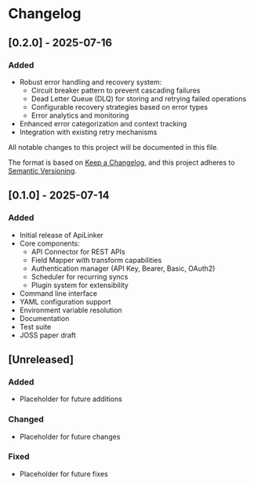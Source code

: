 # Changelog

## [0.2.0] - 2025-07-16

### Added
- Robust error handling and recovery system:
  - Circuit breaker pattern to prevent cascading failures
  - Dead Letter Queue (DLQ) for storing and retrying failed operations
  - Configurable recovery strategies based on error types
  - Error analytics and monitoring
- Enhanced error categorization and context tracking
- Integration with existing retry mechanisms

All notable changes to this project will be documented in this file.

The format is based on [Keep a Changelog](https://keepachangelog.com/en/1.0.0/),
and this project adheres to [Semantic Versioning](https://semver.org/spec/v2.0.0.html).

## [0.1.0] - 2025-07-14

### Added
- Initial release of ApiLinker
- Core components:
  - API Connector for REST APIs
  - Field Mapper with transform capabilities
  - Authentication manager (API Key, Bearer, Basic, OAuth2)
  - Scheduler for recurring syncs
  - Plugin system for extensibility
- Command line interface
- YAML configuration support
- Environment variable resolution
- Documentation
- Test suite
- JOSS paper draft

## [Unreleased]

### Added
- Placeholder for future additions

### Changed
- Placeholder for future changes

### Fixed
- Placeholder for future fixes
